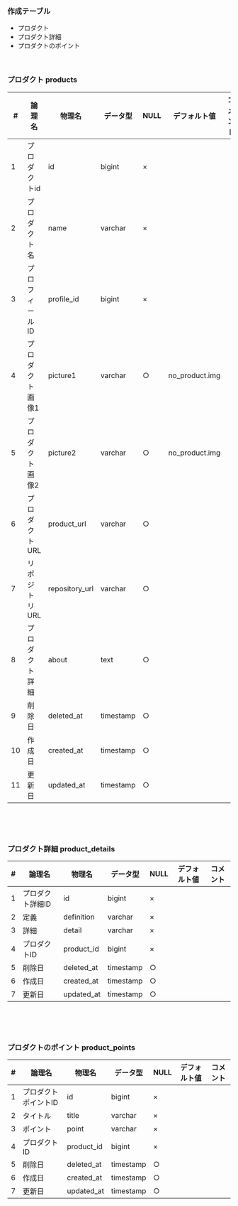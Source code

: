 ### 作成テーブル

- プロダクト
- プロダクト詳細
- プロダクトのポイント

<br>

### プロダクト products

|  #  |  論理名  |  物理名  |  データ型  |  NULL  |  デフォルト値  |  コメント | 
| ---- | ---- | ---- | ---- | ---- | ---- | ---- | 
|  1  | プロダクトid   |  id  |  bigint  |  ×  |    |    | 
|  2  |  プロダクト名  |  name  |  varchar  |  ×  |    |    | 
|  3  |  プロフィールID  |  profile_id  |  bigint  |  ×  |    |    | 
|  4  |  プロダクト画像1  |  picture1  |  varchar  |  ○  |  no_product.img  |    | 
|  5  |  プロダクト画像2  |  picture2  |  varchar  |  ○  |  no_product.img  |    | 
|  6  |  プロダクトURL  |  product_url  |  varchar  |  ○  |    |    |
|  7  |  リポジトリURL  |  repository_url  |  varchar  |  ○  |    |    | 
|  8  |  プロダクト詳細  |  about  |  text  |  ○  |    |    | 
|  9  |  削除日  |  deleted_at  |  timestamp  |  ○  |    |    | 
|  10  |  作成日  |  created_at  |  timestamp  |  ○  |    |    | 
|  11  |  更新日  |  updated_at  |  timestamp  |  ○  |    |    | 

<br>
<br>
<br>

### プロダクト詳細 product_details

|  #  |  論理名  |  物理名  |  データ型  |  NULL  |  デフォルト値  |  コメント | 
| ---- | ---- | ---- | ---- | ---- | ---- | ---- | 
|  1  |  プロダクト詳細ID  |  id |  bigint  |  ×  |    |    | 
|  2  |  定義  |  definition  |  varchar  |  ×  |    |    | 
|  3  |  詳細  |  detail  |  varchar  |  ×  |    |    | 
|  4  |  プロダクトID  |  product_id  |  bigint  |  ×  |    |    | 
|  5  |  削除日  |  deleted_at  |  timestamp  |  ○  |    |    | 
|  6  |  作成日  |  created_at  |  timestamp  |  ○  |    |    | 
|  7  |  更新日  |  updated_at  |  timestamp  |  ○  |    |    | 

<br>
<br>
<br>

### プロダクトのポイント product_points

|  #  |  論理名  |  物理名  |  データ型  |  NULL  |  デフォルト値  |  コメント | 
| ---- | ---- | ---- | ---- | ---- | ---- | ---- | 
|  1  |  プロダクトポイントID  |  id  |  bigint  |  ×  |    |   | 
|  2  |  タイトル  | title |  varchar  | × |    |    | 
|  3  |  ポイント  | point |  varchar  | × |    |    | 
|  4  |  プロダクトID  |  product_id  |  bigint  |  ×  |    |    | 
|  5  |  削除日  |  deleted_at  |  timestamp  |  ○  |    |    | 
|  6  |  作成日  |  created_at  |  timestamp  |  ○  |    |    | 
|  7  |  更新日  |  updated_at  |  timestamp  |  ○  |    |    | 

<br>
<br>
<br>
